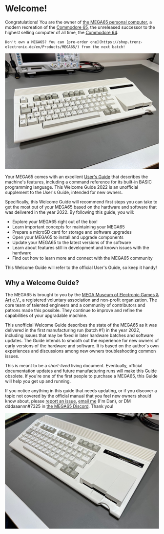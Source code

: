 # Welcome!

Congratulations! You are the owner of [the MEGA65 personal computer](https://mega65.org/), a modern recreation of the [Commodore 65](https://en.wikipedia.org/wiki/Commodore_65), the unreleased successor to the highest selling computer of all time, the [Commodore 64](https://en.wikipedia.org/wiki/Commodore_64).

```{tip}
Don't own a MEGA65? You can [pre-order one](https://shop.trenz-electronic.de/en/Products/MEGA65/) from the next batch!
```

![The MEGA65 personal computer](photos/mega65_left.jpeg)

Your MEGA65 comes with an excellent [User's Guide](https://files.mega65.org/manuals-upload/mega65-userguide.pdf) that describes the machine's features, including a command reference for its built-in BASIC programming language. This Welcome Guide 2022 is an unofficial supplement to the User's Guide, intended for new owners.

Specifically, this Welcome Guide will recommend first steps you can take to get the most out of your MEGA65 based on the hardware and software that was delivered in the year 2022. By following this guide, you will:

- Explore your MEGA65 right out of the box!
- Learn important concepts for maintaining your MEGA65
- Prepare a microSD card for storage and software upgrades
- Open your MEGA65 to install and upgrade components
- Update your MEGA65 to the latest versions of the software
- Learn about features still in development and known issues with the hardware
- Find out how to learn more and connect with the MEGA65 community

This Welcome Guide will refer to the official User's Guide, so keep it handy!

## Why a Welcome Guide?

The MEGA65 is brought to you by the [MEGA Museum of Electronic Games & Art e.V.](https://www.m-e-g-a.org/), a registered voluntary association and non-profit organization. The core team of talented engineers and a community of contributors and patrons made this possible. They continue to improve and refine the capabilities of your upgradable machine.

This unofficial Welcome Guide describes the state of the MEGA65 as it was delivered in the first manufacturing run (batch #1) in the year 2022, including issues that may be fixed in later hardware batches and software updates. The Guide intends to smooth out the experience for new owners of early versions of the hardware and software. It is based on the author's own experiences and discussions among new owners troubleshooting common issues.

This is meant to be a _short-lived_ living document. Eventually, official documentation updates and future manufacturing runs will make this Guide obsolete. If you're one of the first people to purchase a MEGA65, this Guide will help you get up and running.

If you notice anything in this guide that needs updating, or if you discover a topic not covered by the official manual that you feel new owners should know about, please [report an issue](https://github.com/dansanderson/mega65-welcome-guide/issues), [email me](mailto:contact@dansanderson.com) (I'm Dan), or DM dddaaannn#7325 in [the MEGA65 Discord](https://discord.gg/5DNvESf). Thank you!

![The MEGA65 personal computer](photos/mega65_right.jpeg)
